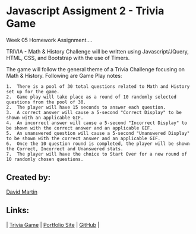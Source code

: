 # **Javascript Assigment 2 - Trivia Game**

Week 05 Homework Assignment....

TRIVIA - Math & History Challenge will be written using Javascript/JQuery, HTML, CSS, and Bootstrap with the use of Timers.

The game will follow the general theme of a Trivia Challenge focusing on Math & History.  Following are Game Play notes:

    1.  There is a pool of 30 total questions related to Math and History set up for the game.
    2.  Game play will take place as a round of 10 randomly selected questions from the pool of 30.
    2.  The player will have 15 seconds to answer each question.
    3.  A correct answer will cause a 5-second "Correct Display" to be shown with an applicable GIF.
    4.  An incorrect answer will cause a 5-second "Incorrect Display" to be shown with the correct answer and an applicable GIF.
    5.  An unanswered question will cause a 5-second "Unanswered Display" to be shown with the correct answer and an applicable GIF.
    6.  Once the 10 question round is completed, the player will be shown the Correct, Incorrect and Unanswered stats.
    7.  The player will have the choice to Start Over for a new round of 10 randomly chosen questions.


## **Created by:** #

[David Martin](mailto:webdevelopment.du@gmail.com)


## **Links:** #

| [Trivia Game](https://github.com/nitramdivad/TriviaGame/) | 
[Portfolio Site](https://nitramdivad.github.io/) | 
[GitHub](https://github.com/nitramdivad) |
